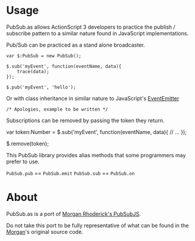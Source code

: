 # Usage

PubSub.as allows ActionScript 3 developers to practice the publish / subscribe pattern
to a similar nature found in JavaScript implementations.

Pub/Sub can be practiced as a stand alone broadcaster.

    var $:PubSub = new PubSub();

    $.sub('myEvent', function(eventName, data){
        trace(data);
    });

    $.pub('myEvent', 'hello');

Or with class inheritance in similar nature to JavaScript's [EventEmitter](https://github.com/Wolfy87/EventEmitter)

    /* Apologies, example to be written */


Subscriptions can be removed by passing the token they return.

   var token:Number = $.sub('myEvent', function(eventName, data){
       // ...
   });

   $.remove(token);

This PubSub library provides alias methods that some programmers may prefer to
use.

`PubSub.pub` == `PubSub.emit`
`PubSub.sub` == `PubSub.on`

# About

PubSub.as is a port of [Morgan Rhoderick's PubSubJS](https://github.com/mroderick/PubSubJS).

Do not take this port to be fully representative of what can be found in the
[Morgan](http://roderick.dk/)'s original source code.